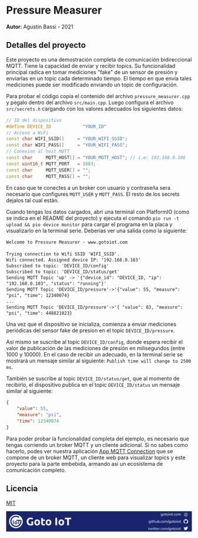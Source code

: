 # Pressure Measurer

**Autor**: Agustin Bassi - 2021

## Detalles del proyecto

Este proyecto es una demostración completa de comunicación bidireccional MQTT. Tiene la capacidad de enviar y recibir topics. Su funcionalidad principal radica en tomar mediciones "fake" de un sensor de presión y enviarlas en un topic cada determinado tiempo. El tiempo en que envía tales mediciones puede ser modificado enviando un topic de configuración.

Para probar el código copia el contenido del archivo `pressure_measurer.cpp` y pegalo dentro del archivo `src/main.cpp`. Luego configura el archivo `src/secrets.h` cargando con los valores adecuados los siguientes datos:

```cpp
// ID del dispositivo
#define DEVICE_ID            "YOUR_ID"
// Acceso a WiFi
const char WIFI_SSID[]     = "YOUR_WIFI_SSID";
const char WIFI_PASS[]     = "YOUR_WIFI_PASS";
// Conexion al host MQTT
const char     MQTT_HOST[] = "YOUR_MQTT_HOST"; // i.e: 192.168.0.106
const uint16_t MQTT_PORT   = 1883;
const char     MQTT_USER[] = "";
const char     MQTT_PASS[] = "";
```

En caso que te conectes a un broker con usuario y contraseña sera necesario que configures `MQTT_USER` y `MQTT_PASS`. El resto de los secrets dejalos tal cual están.

Cuando tengas los datos cargados, abri una terminal con PlatformIO (como se indica en el README del proyecto) y ejecuta el comando `pio run -t upload && pio device monitor` para cargar el programa en la placa y visualizarlo en la terminal serie. Deberias ver una salida como la siguiente:

```
Welcome to Pressure Measurer - www.gotoiot.com

Trying connection to Wifi SSID 'WIFI_SSID'.
Wifi connected. Assigned device IP: '192.168.0.103'
Subscribed to topic: 'DEVICE_ID/config'
Subscribed to topic: 'DEVICE_ID/status/get'
Sending MQTT Topic 'up' -> '{"device_id": "DEVICE_ID, "ip": "192.168.0.103", "status": "running"}'
Sending MQTT Topic 'DEVICE_ID/pressure'->'{"value": 55, "measure": "psi", "time": 12340074}
...
Sending MQTT Topic 'DEVICE_ID/pressure'->'{ "value": 83, "measure": "psi", "time": 448821023}
```

Una vez que el dispositivo se inicializa, comienza a enviar mediciones periódicas del sensor fake de presion en el topic `DEVICE_ID/pressure`. 

Así mismo se suscribe al topic `DEVICE_ID/config`, donde espera recibir el valor de publicación de las mediciones de presión en milisegundos (entre 1000 y 10000). En el caso de recibir un adecuado, en la terminal serie se mostrará un mensaje similar al siguiente: `Publish time will change to 2500 ms`.

También se suscribe al topic `DEVICE_ID/status/get`, que al momento de recibirlo, el dispositivo publica en el topic `DEVICE_ID/status` un mensaje similar al siguiente:

```json
{
    "value": 55,
    "measure": "psi",
    "time": 12340074
}
```

Para poder probar la funcionalidad completa del ejemplo, es necesario que tengas corriendo un broker MQTT y un cliente adicional. Si no sabes como hacerlo, podes ver nuestra aplicación [App MQTT Connection](https://github.com/gotoiot/app-mqtt-connection) que se compone de un broker MQTT, un cliente web para visualizar topics y este proyecto para la parte embebida, armando así un ecosistema de comunicación completo.

## Licencia

[MIT](https://choosealicense.com/licenses/mit/)

![footer](../../../doc/gotoiot-footer.png)